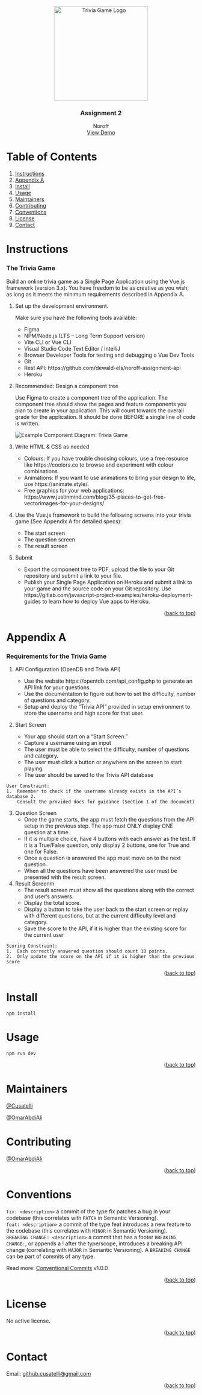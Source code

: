 <div id="top"></div>

<div align="center">
  <img src="/resources/TriviaGameLogo.png" alt="Trivia Game Logo" width="250" height="250">
  <h3 align="center">Assignment 2</h3>
  <p align="center">
    Noroff
    <br />
    <a href="#">View Demo</a>
  </p>
</div>

# Table of Contents
1. [Instructions](#instructions)
2. [Appendix A](#appendix-a)
3. [Install](#install)
4. [Usage](#usage)
5. [Maintainers](#maintainers)
6. [Contributing](#contributing)
7. [Conventions](#conventions)
8. [License](#license)
9. [Contact](#contact)

# Instructions
### The Trivia Game
<p>
  Build an online trivia game as a Single Page Application using the Vue.js framework (version 3.x).
  You have freedom to be as creative as you wish, as long as it meets the minimum requirements described in Appendix A.
</p>
<ol>
  <li>
    <p>Set up the development environment.</p>
    <p>Make sure you have the following tools available:</p>
    <ul>
      <li>Figma</li>
      <li>NPM/Node.js (LTS – Long Term Support version)</li>
      <li>Vite CLI or Vue CLI</li>
      <li>Visual Studio Code Text Editor / IntelliJ</li>
      <li>Browser Developer Tools for testing and debugging o Vue Dev Tools</li>
      <li>Git</li>
      <li>Rest API: https://github.com/dewald-els/noroff-assignment-api</li>
      <li>Heroku</li>
    </ul>
  </li>
  <li>
    <p>Recommended: Design a component tree</p>
    <p>
      Use Figma to create a component tree of the application.
      The component tree should show the pages and feature components you plan to create in your application.
      This will count towards the overall grade for the application. It should be done BEFORE a single line of code is written.
    </p>
    <img src="/resources/Component Diagram.v1.0.0.png" alt="Example Component Diagram: Trivia Game">
  </li>
  <li>
    <p>Write HTML & CSS as needed</p>
    <ul>
      <li>Colours: If you have trouble choosing colours, use a free resource like https://coolors.co to browse and experiment with colour combinations.</li>
      <li>Animations: If you want to use animations to bring your design to life, use https://animate.style/.</li>
      <li>Free graphics for your web applications: https://www.justinmind.com/blog/35-places-to-get-free-vectorimages-for-your-designs/</li>
    </ul>
  </li>
  <li>
    <p>Use the Vue.js framework to build the following screens into your trivia game  (See Appendix A for detailed specs):</p>
    <ul>
      <li>The start screen</li>
      <li>The question screen</li>
      <li>The result screen</li>
    </ul>
  </li>
  <li>
    <p>Submit</p>
    <ul>
      <li>Export the component tree to PDF, upload the file to your Git repository and submit a link to your file.</li>
      <li>
        Publish your Single Page Application on Heroku and submit a link to your game and the source code on your Git repository.
        Use https://gitlab.com/javascript-project-examples/heroku-deployment-guides to learn how to deploy Vue apps to Heroku.
      </li>
    </ul>
  </li>
</ol>

<p align="right">(<a href="#top">back to top</a>)</p>

# Appendix A
### Requirements for the Trivia Game
1. API Configuration (OpenDB and Trivia API)
    <ul>
      <li>Use the website https://opentdb.com/api_config.php to generate an API link for your questions.</li>
      <li>Use the documentation to figure out how to set the difficulty, number of questions and category.</li>
      <li>Setup and deploy the “Trivia API” provided in setup environment to store the username and high score for that user.</li>
    </ul>
  
2. Start Screen
    <ul>
      <li>Your app should start on a “Start Screen.”</li>
      <li>Capture a username using an input</li>
      <li>The user must be able to select the difficulty, number of questions and category.</li>
      <li>The user must click a button or anywhere on the screen to start playing.</li>
      <li>The user should be saved to the Trivia API database</li>
    </ul>

```
User Constraint: 
1.  Remember to check if the username already exists in the API’s database 2.
    Consult the provided docs for guidance (Section 1 of the document)
```

3. Question Screen
    <ul>
      <li>Once the game starts, the app must fetch the questions from the API setup in the previous step. The app must ONLY display ONE question at a time.</li>
      <li>If it is multiple choice, have 4 buttons with each answer as the text. If it is a True/False question, only display 2 buttons, one for True and one for False.</li>
      <li>Once a question is answered the app must move on to the next question.</li>
      <li>When all the questions have been answered the user must be presented with the result screen.</li>
    </ul>
4. Result Screenm
    <ul>
      <li>The result screen must show all the questions along with the correct and user’s answers.</li>
      <li>Display the total score.</li>
      <li>Display a button to take the user back to the start screen or replay with different questions, but at the current difficulty level and category.</li>
      <li>Save the score to the API, if it is higher than the existing score for the current user</li>
    </ul>

```
Scoring Constraint:
1.	Each correctly answered question should count 10 points. 
2.	Only update the score on the API if it is higher than the previous score 
```

<p align="right">(<a href="#top">back to top</a>)</p>

# Install
```
npm install
```

# Usage
```
npm run dev
```

<p align="right">(<a href="#top">back to top</a>)</p>

# Maintainers
[@Cusatelli](https://github.com/Cusatelli)

[@OmarAbdiAli](https://github.com/OmarAbdiAli)

# Contributing
[@OmarAbdiAli](https://github.com/OmarAbdiAli)

<p align="right">(<a href="#top">back to top</a>)</p>

# Conventions
`fix: <description>` a commit of the type fix patches a bug in your codebase (this correlates with `PATCH` in Semantic Versioning).<br/>
`feat: <description>` a commit of the type feat introduces a new feature to the codebase (this correlates with `MINOR` in Semantic Versioning).<br/>
`BREAKING CHANGE: <description>` a commit that has a footer `BREAKING CHANGE:`, or appends a ! after the type/scope, introduces a breaking API change (correlating with `MAJOR` in Semantic Versioning). A `BREAKING CHANGE` can be part of commits of any type.

Read more: [Conventional Commits](https://www.conventionalcommits.org/en/v1.0.0/) v1.0.0

<p align="right">(<a href="#top">back to top</a>)</p>

# License
No active license.

<p align="right">(<a href="#top">back to top</a>)</p>

# Contact
Email: <a href="mailto:github.cusatelli@gmail.com">github.cusatelli@gmail.com</a>

<p align="right">(<a href="#top">back to top</a>)</p>
